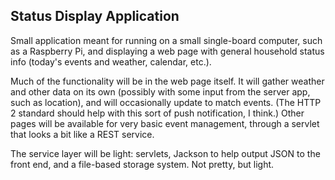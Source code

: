 ## Status Display Application

Small application meant for running on a small single-board computer,
such as a Raspberry Pi, and displaying a web page with general household
status info (today's events and weather, calendar, etc.).

Much of the functionality will be in the web page itself. It will gather
weather and other data on its own (possibly with some input from the
server app, such as location), and will occasionally update to match
events. (The HTTP 2 standard should help with this sort of push
notification, I think.) Other pages will be available for very basic
event management, through a servlet that looks a bit like a REST
service.

The service layer will be light: servlets, Jackson to help output
JSON to the front end, and a file-based storage system. Not pretty,
but light.
